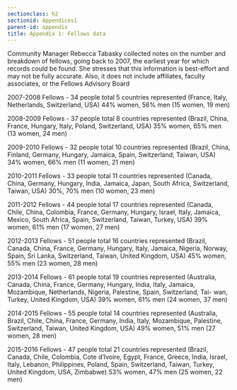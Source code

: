```yaml
---
sectionclass: h2
sectionid: Appendices1  
parent-id: appendix
title: Appendix 1: Fellows data
---
```



Community Manager Rebecca Tabasky collected notes on the number and breakdown of fellows, going back to 2007, the earliest year for which records could be found. She stresses that this information is best-effort and may not be fully accurate. Also, it does not include affiliates, faculty associates, or the
Fellows Advisory Board

2007-2008 Fellows - 34 people total
5 countries represented (France, Italy, Netherlands, Switzerland, USA) 44% women, 56% men (15 women, 19 men)

2008-2009 Fellows - 37 people total
8 countries represented (Brazil, China, France, Hungary, Italy, Poland, Switzerland, USA) 35% women, 65% men (13 women, 24 men)

2009-2010 Fellows - 32 people total
10 countries represented (Brazil, China, Finland, Germany, Hungary, Jamaica, Spain, Switzerland, Taiwan, USA) 34% women, 66% men (11 women, 21 men)

2010-2011 Fellows - 33 people total
11 countries represented (Canada, China, Germany, Hungary, India, Jamaica, Japan, South Africa, Switzerland, Taiwan, USA) 30%, 70% men (10 women, 23 men)

2011-2012 Fellows - 44 people total
17 countries represented (Canada, Chile, China, Colombia, France, Germany, Hungary, Israel, Italy, Jamaica, Mexico, South Africa, Spain, Switzerland, Taiwan, Turkey, USA) 39% women, 61% men (17 women, 27 men)

2012-2013 Fellows - 51 people total
16 countries represented (Brazil, Canada, China, France, Germany, Hungary, Italy, Jamaica, Nigeria, Norway, Spain, Sri Lanka, Switzerland, Taiwan, United Kingdom, USA) 45% women, 55% men (23 women, 28 men)

2013-2014 Fellows - 61 people total
19 countries represented (Australia, Canada, China, France, Germany, Hungary, India, Italy, Jamaica, Mozambique, Netherlands, Nigeria, Palestine, Spain, Switzerland, Tai- wan, Turkey, United Kingdom, USA) 39% women, 61% men
(24 women, 37 men)

2014-2015 Fellows - 55 people total
14 countries represented (Australia, Brazil, Chile, China, France, Germany, India, Italy, Mozambique, Palestine, Switzerland, Taiwan, United Kingdom, USA) 49% women, 51% men (27 women, 28 men)

2015-2016 Fellows - 47 people total
21 countries represented (Brazil, Canada, Chile, Colombia, Cote d’Ivoire, Egypt, France, Greece, India, Israel, Italy, Lebanon, Philippines, Poland, Spain, Switzerland, Taiwan, Turkey, United Kingdom, USA, Zimbabwe) 53% women, 47% men
(25 women, 22 men)
